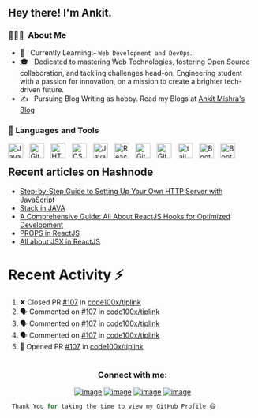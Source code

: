 

<h2> Hey there! I'm Ankit.</h2>

<h3> 👨🏻‍💻 &nbsp;About Me </h3>

- 🤔 &nbsp; Currently Learning:- ``Web Development and DevOps``.
- 🎓 &nbsp; Dedicated to mastering Web Technologies, fostering Open Source collaboration, and tackling challenges head-on. Engineering student with a passion for innovation, on a mission to create a brighter tech-driven future. 
- ✍️ &nbsp; Pursuing Blog Writing as hobby. Read my Blogs at <a href="https://hashnode.com/@ankitmishraexe">Ankit Mishra's Blog</a>

### 🧰 Languages and Tools

<img align="left" alt="Java" width="30px" style="padding-right:10px;" src="https://cdn.jsdelivr.net/gh/devicons/devicon/icons/java/java-original.svg"/>


<img align="left" alt="Git" width="30px" style="padding-right:10px;" src="https://cdn.jsdelivr.net/gh/devicons/devicon/icons/git/git-original.svg" />

<img align="left" alt="HTML" width="30px" style="padding-right:10px;" src="https://cdn.jsdelivr.net/gh/devicons/devicon/icons/html5/html5-plain.svg" />
<img align="left" alt="CSS" width="30px" style="padding-right:10px;" src="https://cdn.jsdelivr.net/gh/devicons/devicon/icons/css3/css3-plain.svg" />
<img align="left" alt="JavaScript" width="30px" style="padding-right:10px;" src="https://cdn.jsdelivr.net/gh/devicons/devicon/icons/javascript/javascript-plain.svg" />
<img align="left" alt="React" width="30px" style="padding-right:10px;" src="https://cdn.jsdelivr.net/gh/devicons/devicon/icons/react/react-original.svg" />

<img align="left" alt="GitHub" width="30px" style="padding-right:10px;" src="https://cdn.jsdelivr.net/gh/devicons/devicon/icons/github/github-original.svg" />
<img align="left" alt="GitHub" width="30px" style="padding-right:10px;" src="https://cdn.jsdelivr.net/gh/devicons/devicon/icons/sass/sass-original.svg" />
          
<img align="left" alt="tailwind" width="30px" style="padding-right:10px;" src="https://cdn.jsdelivr.net/gh/devicons/devicon/icons/tailwindcss/tailwindcss-plain.svg" />
<img align="left" alt="BootStrap" width="30px" style="padding-right:10px;" src="https://cdn.jsdelivr.net/gh/devicons/devicon/icons/bootstrap/bootstrap-original.svg" />

<img align="left" alt="BootStrap" width="30px" style="padding-right:10px;" src="https://cdn.jsdelivr.net/gh/devicons/devicon/icons/markdown/markdown-original.svg" />
                     
<br />




##  Recent articles on Hashnode

 <!-- BLOG-POST-LIST:START -->
- [Step-by-Step Guide to Setting Up Your Own HTTP Server with JavaScript](https://ankitmishra.hashnode.dev/step-by-step-guide-to-setting-up-your-own-http-server-with-javascript)
- [Stack in JAVA](https://ankitmishra.hashnode.dev/stack-in-java)
- [A Comprehensive Guide: All About ReactJS Hooks for Optimized Development](https://ankitmishra.hashnode.dev/a-comprehensive-guide-all-about-reactjs-hooks-for-optimized-development)
- [PROPS in ReactJS](https://ankitmishra.hashnode.dev/props-in-reactjs)
- [All about JSX in ReactJS](https://ankitmishra.hashnode.dev/all-about-jsx-in-reactjs)
<!-- BLOG-POST-LIST:END -->
 
 # Recent Activity :zap:
<!--START_SECTION:activity-->
1. ❌ Closed PR [#107](https://github.com/code100x/tiplink/pull/107) in [code100x/tiplink](https://github.com/code100x/tiplink)
2. 🗣 Commented on [#107](https://github.com/code100x/tiplink/pull/107#issuecomment-2292867271) in [code100x/tiplink](https://github.com/code100x/tiplink)
3. 🗣 Commented on [#107](https://github.com/code100x/tiplink/pull/107#issuecomment-2286418454) in [code100x/tiplink](https://github.com/code100x/tiplink)
4. 🗣 Commented on [#107](https://github.com/code100x/tiplink/pull/107#issuecomment-2285351691) in [code100x/tiplink](https://github.com/code100x/tiplink)
5. 💪 Opened PR [#107](https://github.com/code100x/tiplink/pull/107) in [code100x/tiplink](https://github.com/code100x/tiplink)
<!--END_SECTION:activity-->

 

# <h3 align="center">Connect with me:</h3>
<div align="center">

[![image](https://img.shields.io/badge/LinkedIn-0077B5?style=for-the-badge&logo=linkedin&logoColor=white)](https://www.linkedin.com/in/ankitmishra1106/)
[![image](https://img.shields.io/badge/Instagram-E4405F?style=for-the-badge&logo=instagram&logoColor=white)](https://www.instagram.com/ankitmishra.exe/)
[![image](https://img.shields.io/badge/Twitter-1DA1F2?style=for-the-badge&logo=twitter&logoColor=white)](https://twitter.com/AnkitMishraexe)
[![image](https://img.shields.io/badge/Gmail-D14836?style=for-the-badge&logo=gmail&logoColor=white)](mailto:ankitmrmishra1118@gmail.com)
  
</div>




```Python
 Thank You for taking the time to view my GitHub Profile 😄
 ```

<!---
ankitmrmishra/ankitmrmishra is a ✨ special ✨ repository because its `README.md` (this file) appears on your GitHub profile.
You can click the Preview link to take a look at your changes.
--->
